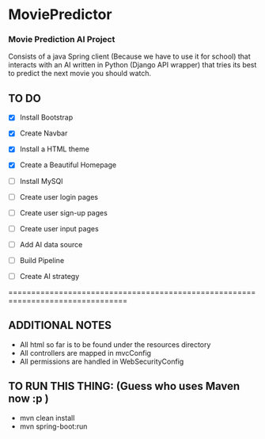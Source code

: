 # MoviePredictor
### Movie Prediction AI Project

Consists of a java Spring client (Because we have to use it for school) that interacts with an AI written in Python (Django API wrapper) that tries its best to predict the next movie you should watch.


## TO DO

- [x] Install Bootstrap
- [x] Create Navbar
- [x] Install a HTML theme
- [x] Create a Beautiful Homepage
- [ ] Install MySQl
- [ ] Create user login pages
- [ ] Create user sign-up pages
- [ ] Create user input pages
- [ ] Add AI data source
- [ ] Build Pipeline
- [ ] Create AI strategy


================================================================================
## ADDITIONAL NOTES

- All html so far is to be found under the resources directory
- All controllers are mapped in mvcConfig
- All permissions are handled in WebSecurityConfig


## TO RUN THIS THING: (Guess who uses Maven now :p )

- mvn clean install
- mvn spring-boot:run
